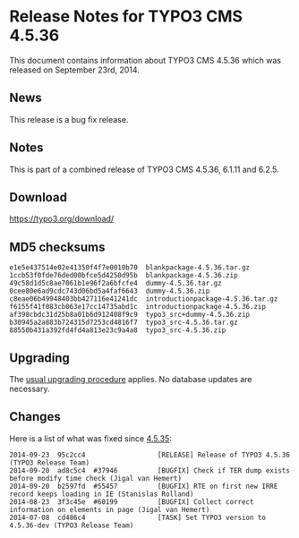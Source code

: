 Release Notes for TYPO3 CMS 4.5.36
==================================

This document contains information about TYPO3 CMS 4.5.36 which was
released on September 23rd, 2014.

News
----

This release is a bug fix release.

Notes
-----

This is part of a combined release of TYPO3 CMS 4.5.36, 6.1.11 and
6.2.5.

Download
--------

<https://typo3.org/download/>

MD5 checksums
-------------

    e1e5e437514e02e41350f4f7e0010b70  blankpackage-4.5.36.tar.gz
    1ccb53f0fde76ded00bfce5d4250d95b  blankpackage-4.5.36.zip
    49c58d1d5c8ae7061b1e96f2a6bfcfe4  dummy-4.5.36.tar.gz
    0cee80e6ad9cdc743d06bd5a4faf6643  dummy-4.5.36.zip
    c8eae06b49948403bb427116e41241dc  introductionpackage-4.5.36.tar.gz
    f6155f41f083cb063e17cc14735abd1c  introductionpackage-4.5.36.zip
    af398cbdc31d25b8a01b6d912408f9c9  typo3_src+dummy-4.5.36.zip
    b30945a2a883b724315d7253cd4816f7  typo3_src-4.5.36.tar.gz
    88550b431a392fd4fd4a813e23c9a4a8  typo3_src-4.5.36.zip

Upgrading
---------

The [usual upgrading
procedure](https://docs.typo3.org/typo3cms/InstallationGuide/) applies.
No database updates are necessary.

Changes
-------

Here is a list of what was fixed since
[4.5.35](TYPO3_CMS_4.5.35 "wikilink"):

    2014-09-23  95c2cc4                  [RELEASE] Release of TYPO3 4.5.36 (TYPO3 Release Team)
    2014-09-20  ad8c5c4  #37946          [BUGFIX] Check if TER dump exists before modify time check (Jigal van Hemert)
    2014-09-20  b2597fd  #55457          [BUGFIX] RTE on first new IRRE record keeps loading in IE (Stanislas Rolland)
    2014-08-23  3f3c45e  #60199          [BUGFIX] Collect correct information on elements in page (Jigal van Hemert)
    2014-07-08  cd486c4                  [TASK] Set TYPO3 version to 4.5.36-dev (TYPO3 Release Team)


